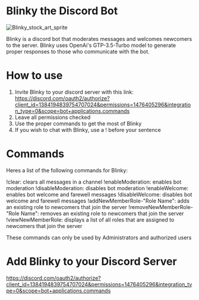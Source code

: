 # Blinky the Discord Bot
![Blinky_stock_art_sprite](https://github.com/user-attachments/assets/b0150447-4e00-4442-8177-bf5de978d524)

Blinky is a discord bot that moderates messages and welcomes newcomers to the server. Blinky uses OpenAi's GTP-3.5-Turbo model to generate proper responses to those who communicate with the bot. 

# How to use
1. Invite Blinky to your discord server with this link: https://discord.com/oauth2/authorize?client_id=1384194839754707024&permissions=1476405296&integration_type=0&scope=bot+applications.commands
2. Leave all permissions checked
3. Use the proper commands to get the most of Blinky
4. If you wish to chat with Blinky, use a ! before your sentence

# Commands
Heres a list of the following commands for Blinky:

!clear: clears all messages in a channel
!enableModeration: enables bot moderation
!disableModeration: disables bot moderation
!enableWelcome: enables bot welcome and farewell messages
!disableWelcome: disables bot welcome and farewell messages
!addNewMemberRole-"Role Name": adds an existing role to newcomers that join the server
!removeNewMemberRole-"Role Name": removes an existing role to newcomers that join the server
!viewNewMemberRole: displays a list of all roles that are assigned to newcomers that join the server 

These commands can only be used by Administrators and authorized users

# Add Blinky to your Discord Server
https://discord.com/oauth2/authorize?client_id=1384194839754707024&permissions=1476405296&integration_type=0&scope=bot+applications.commands
